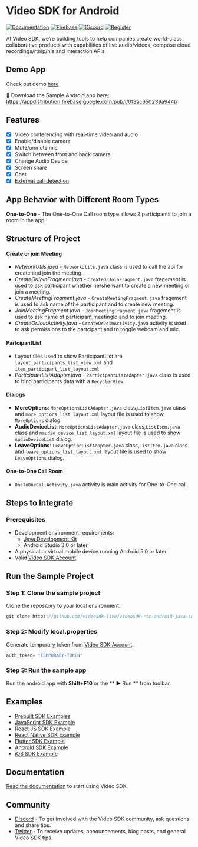 # Video SDK for Android

[![Documentation](https://img.shields.io/badge/Read-Documentation-blue)](https://docs.videosdk.live/android/guide/video-and-audio-calling-api-sdk/getting-started)
[![Firebase](https://img.shields.io/badge/Download%20Android-Firebase-green)](https://appdistribution.firebase.google.com/pub/i/0f3ac650239a944b)
[![Discord](https://img.shields.io/discord/876774498798551130?label=Join%20on%20Discord)](https://discord.gg/bGZtAbwvab)
[![Register](https://img.shields.io/badge/Contact-Know%20More-blue)](https://app.videosdk.live/signup)

At Video SDK, we’re building tools to help companies create world-class collaborative products with capabilities of live audio/videos, compose cloud recordings/rtmp/hls and interaction APIs

## Demo App
Check out demo [here](https://videosdk.live/prebuilt/)

📱 Download the Sample Android app here: https://appdistribution.firebase.google.com/pub/i/0f3ac650239a944b

## Features

- [x] Video conferencing with real-time video and audio
- [x] Enable/disable camera
- [x] Mute/unmute mic
- [x] Switch between front and back camera
- [x] Change Audio Device
- [x] Screen share
- [x] Chat
- [x] [External call detection](https://docs.videosdk.live/android/guide/video-and-audio-calling-api-sdk/features/external-call-detection)

## App Behavior with Different Room Types

**One-to-One** - The One-to-One Call room type allows 2 participants to join a room in the app.

## Structure of Project

#### Create or join Meeting

- *NetworkUtils.java* - `NetworkUtils.java` class is used to call the api for create and join the meeting.
- *CreateOrJoinFragment.java* - `CreateOrJoinFragment.java` fragement is used to ask participant whether he/she want to create a new meeting or join a meeting.
- *CreateMeetingFragment.java* - `CreateMeetingFragment.java` fragement is used to ask name of the participant and to create new meeting.
- *JoinMeetingFragment.java* - `JoinMeetingFragment.java` fragement is used to ask name of participant,meetingId and to join meeting.
- *CreateOrJoinActivity.java* - `CreateOrJoinActivity.java` activity is used to ask permissions to the partcipant,and to toggle webcam and mic.

#### PartcipantList

- Layout files used to show ParticipantList are `layout_participants_list_view.xml` and `item_participant_list_layout.xml`
- *ParticipantListAdapter.java* - `ParticipantListAdapter.java` class is used to bind participants data with a `RecyclerView`.

#### Dialogs

- **MoreOptions**: `MoreOptionsListAdapter.java` class,`ListItem.java` class and `more_options_list_layout.xml` layout file is used to show `MoreOptions` dialog.
- **AudioDeviceList**: `MoreOptionsListAdapter.java` class,`ListItem.java` class and `maudio_device_list_layout.xml` layout file is used to show `AudioDeviceList` dialog.
- **LeaveOptions**: `LeaveOptionListAdapter.java` class,`ListItem.java` class and `leave_options_list_layout.xml` layout file is used to show `LeaveOptions` dialog.

#### One-to-One Call Room

- `OneToOneCallActivity.java` activity is main activity for One-to-One call.

## Steps to Integrate
### Prerequisites
- Development environment requirements:
  - [Java Development Kit](https://www.oracle.com/java/technologies/downloads/)
  - Android Studio 3.0 or later
- A physical or virtual mobile device running Android 5.0 or later
- Valid [Video SDK Account](https://app.videosdk.live/)

## Run the Sample Project
### Step 1: Clone the sample project
Clone the repository to your local environment.
```js
git clone https://github.com/videosdk-live/videosdk-rtc-android-java-sdk-example.git
```

### Step 2: Modify local.properties
Generate temporary token from [Video SDK Account](https://app.videosdk.live/signup).
```js title="local.properties"
auth_token= "TEMPORARY-TOKEN"
```

### Step 3: Run the sample app
Run the android app with **Shift+F10** or the ** ▶ Run ** from toolbar.

## Examples
- [Prebuilt SDK Examples](https://github.com/videosdk-live/videosdk-rtc-prebuilt-examples)
- [JavaScript SDK Example](https://github.com/videosdk-live/videosdk-rtc-javascript-sdk-example)
- [React JS SDK Example](https://github.com/videosdk-live/videosdk-rtc-react-sdk-example)
- [React Native SDK Example](https://github.com/videosdk-live/videosdk-rtc-react-native-sdk-example)
- [Flutter SDK Example](https://github.com/videosdk-live/videosdk-rtc-flutter-sdk-example)
- [Android SDK Example](https://github.com/videosdk-live/videosdk-rtc-android-java-sdk-example)
- [iOS SDK Example](https://github.com/videosdk-live/videosdk-rtc-ios-sdk-example)

## Documentation
[Read the documentation](https://docs.videosdk.live/) to start using Video SDK.

## Community
- [Discord](https://discord.gg/Gpmj6eCq5u) - To get involved with the Video SDK community, ask questions and share tips.
- [Twitter](https://twitter.com/video_sdk) - To receive updates, announcements, blog posts, and general Video SDK tips.

